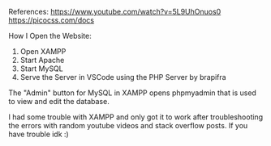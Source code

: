 References:
https://www.youtube.com/watch?v=5L9UhOnuos0
https://picocss.com/docs

How I Open the Website:
1. Open XAMPP
2. Start Apache
3. Start MySQL
4. Serve the Server in VSCode using the PHP Server by brapifra

The "Admin" button for MySQL in XAMPP opens phpmyadmin that is used to view and edit the database.

I had some trouble with XAMPP and only got it to work after troubleshooting the errors with random youtube videos and stack overflow posts. If you have trouble idk :)
